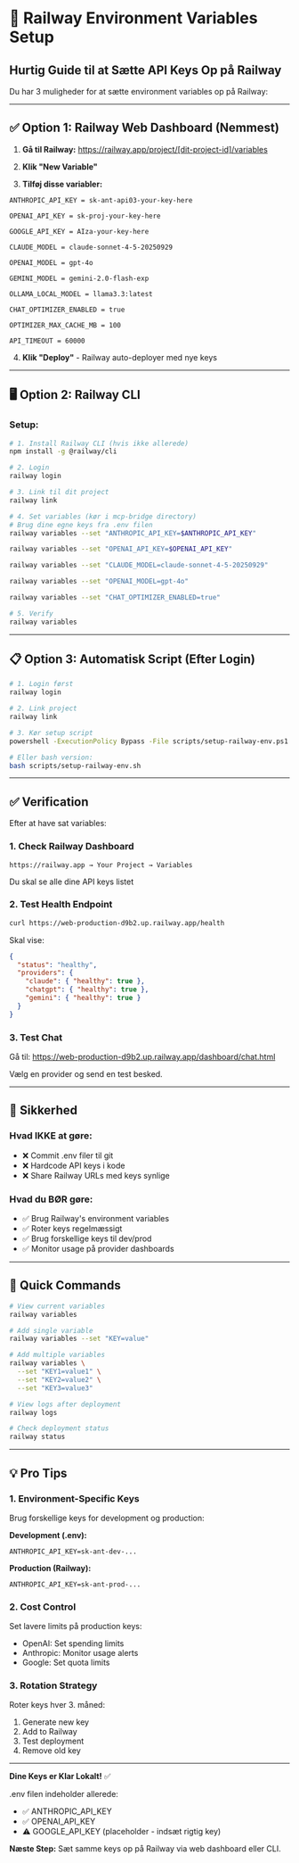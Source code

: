 # 🚂 Railway Environment Variables Setup

## Hurtig Guide til at Sætte API Keys Op på Railway

Du har 3 muligheder for at sætte environment variables op på Railway:

---

## ✅ Option 1: Railway Web Dashboard (Nemmest)

1. **Gå til Railway:**
   https://railway.app/project/[dit-project-id]/variables

2. **Klik "New Variable"**

3. **Tilføj disse variabler:**

```
ANTHROPIC_API_KEY = sk-ant-api03-your-key-here

OPENAI_API_KEY = sk-proj-your-key-here

GOOGLE_API_KEY = AIza-your-key-here

CLAUDE_MODEL = claude-sonnet-4-5-20250929

OPENAI_MODEL = gpt-4o

GEMINI_MODEL = gemini-2.0-flash-exp

OLLAMA_LOCAL_MODEL = llama3.3:latest

CHAT_OPTIMIZER_ENABLED = true

OPTIMIZER_MAX_CACHE_MB = 100

API_TIMEOUT = 60000
```

4. **Klik "Deploy"** - Railway auto-deployer med nye keys

---

## 🖥️ Option 2: Railway CLI

### Setup:
```bash
# 1. Install Railway CLI (hvis ikke allerede)
npm install -g @railway/cli

# 2. Login
railway login

# 3. Link til dit project
railway link

# 4. Set variables (kør i mcp-bridge directory)
# Brug dine egne keys fra .env filen
railway variables --set "ANTHROPIC_API_KEY=$ANTHROPIC_API_KEY"

railway variables --set "OPENAI_API_KEY=$OPENAI_API_KEY"

railway variables --set "CLAUDE_MODEL=claude-sonnet-4-5-20250929"

railway variables --set "OPENAI_MODEL=gpt-4o"

railway variables --set "CHAT_OPTIMIZER_ENABLED=true"

# 5. Verify
railway variables
```

---

## 📋 Option 3: Automatisk Script (Efter Login)

```bash
# 1. Login først
railway login

# 2. Link project
railway link

# 3. Kør setup script
powershell -ExecutionPolicy Bypass -File scripts/setup-railway-env.ps1

# Eller bash version:
bash scripts/setup-railway-env.sh
```

---

## ✅ Verification

Efter at have sat variables:

### 1. Check Railway Dashboard
```
https://railway.app → Your Project → Variables
```

Du skal se alle dine API keys listet

### 2. Test Health Endpoint
```bash
curl https://web-production-d9b2.up.railway.app/health
```

Skal vise:
```json
{
  "status": "healthy",
  "providers": {
    "claude": { "healthy": true },
    "chatgpt": { "healthy": true },
    "gemini": { "healthy": true }
  }
}
```

### 3. Test Chat
Gå til: https://web-production-d9b2.up.railway.app/dashboard/chat.html

Vælg en provider og send en test besked.

---

## 🔐 Sikkerhed

### Hvad IKKE at gøre:
- ❌ Commit .env filer til git
- ❌ Hardcode API keys i kode
- ❌ Share Railway URLs med keys synlige

### Hvad du BØR gøre:
- ✅ Brug Railway's environment variables
- ✅ Roter keys regelmæssigt
- ✅ Brug forskellige keys til dev/prod
- ✅ Monitor usage på provider dashboards

---

## 🎯 Quick Commands

```bash
# View current variables
railway variables

# Add single variable
railway variables --set "KEY=value"

# Add multiple variables
railway variables \
  --set "KEY1=value1" \
  --set "KEY2=value2" \
  --set "KEY3=value3"

# View logs after deployment
railway logs

# Check deployment status
railway status
```

---

## 💡 Pro Tips

### 1. Environment-Specific Keys
Brug forskellige keys for development og production:

**Development (.env):**
```
ANTHROPIC_API_KEY=sk-ant-dev-...
```

**Production (Railway):**
```
ANTHROPIC_API_KEY=sk-ant-prod-...
```

### 2. Cost Control
Set lavere limits på production keys:
- OpenAI: Set spending limits
- Anthropic: Monitor usage alerts
- Google: Set quota limits

### 3. Rotation Strategy
Roter keys hver 3. måned:
1. Generate new key
2. Add to Railway
3. Test deployment
4. Remove old key

---

**Dine Keys er Klar Lokalt!** ✅

.env filen indeholder allerede:
- ✅ ANTHROPIC_API_KEY
- ✅ OPENAI_API_KEY
- ⚠️  GOOGLE_API_KEY (placeholder - indsæt rigtig key)

**Næste Step:** Sæt samme keys op på Railway via web dashboard eller CLI.
